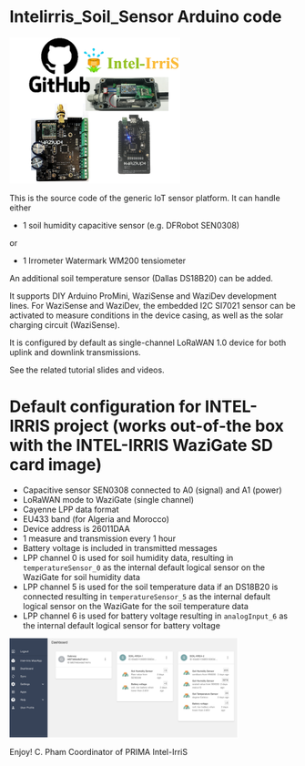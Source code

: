Intelirris_Soil_Sensor Arduino code
===================================

<img src="https://github.com/CongducPham/PRIMA-Intel-IrriS/blob/main/images/github-intel-irris-device.png" width="300">


This is the source code of the generic IoT sensor platform. It can handle either

- 1 soil humidity capacitive sensor (e.g. DFRobot SEN0308)

or 

- 1 Irrometer Watermark WM200 tensiometer
 
An additional soil temperature sensor (Dallas DS18B20) can be added.

It supports DIY Arduino ProMini, WaziSense and WaziDev development lines. For WaziSense and WaziDev, the embedded I2C SI7021 sensor can be activated to measure conditions in the device casing, as well as the solar charging circuit (WaziSense).

It is configured by default as single-channel LoRaWAN 1.0 device for both uplink and downlink transmissions.

See the related tutorial slides and videos.

Default configuration for INTEL-IRRIS project (works out-of-the box with the INTEL-IRRIS WaziGate SD card image)
===

- Capacitive sensor SEN0308 connected to A0 (signal) and A1 (power)
- LoRaWAN mode to WaziGate (single channel)
- Cayenne LPP data format
- EU433 band (for Algeria and Morocco)
- Device address is 26011DAA
- 1 measure and transmission every 1 hour
- Battery voltage is included in transmitted messages
- LPP channel 0 is used for soil humidity data, resulting in `temperatureSensor_0` as the internal default logical sensor on the WaziGate for soil humidity data
- LPP channel 5 is used for the soil temperature data if an DS18B20 is connected resulting in `temperatureSensor_5` as the internal default logical sensor on the WaziGate for the soil temperature data
- LPP channel 6 is used for battery voltage resulting in `analogInput_6` as the internal default logical sensor for battery voltage

<img src="https://github.com/CongducPham/PRIMA-Intel-IrriS/blob/main/images/INTEL-IRRIS-wazigate-default-dashboard.png" width="400">

Enjoy!
C. Pham
Coordinator of PRIMA Intel-IrriS